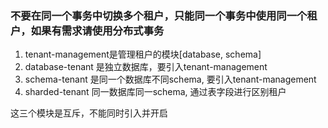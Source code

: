 ### 不要在同一个事务中切换多个租户，只能同一个事务中使用同一个租户，如果有需求请使用分布式事务

1. tenant-management是管理租户的模块[database, schema]
2. database-tenant 是独立数据库，要引入tenant-management
3. schema-tenant 是同一个数据库不同schema, 要引入tenant-management
4. sharded-tenant 同一数据库同一schema, 通过表字段进行区别租户

这三个模块是互斥，不能同时引入并开启